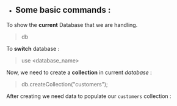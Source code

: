 * ## Some basic commands :

To show the **current** Database that we are handling.
> db

To **switch** database :
> use <database_name>


Now, we need to create a **collection** in current _database_ :
> db.createCollection("customers");


After creating we need data to populate our `customers` collection :


